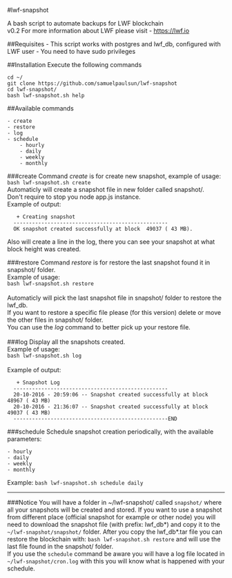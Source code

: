 #lwf-snapshot

A bash script to automate backups for LWF blockchain<br>
v0.2
For more information about LWF please visit - https://lwf.io

##Requisites
    - This script works with postgres and lwf_db, configured with LWF user
    - You need to have sudo privileges

##Installation
Execute the following commands
```
cd ~/
git clone https://github.com/samuelpaulsun/lwf-snapshot
cd lwf-snapshot/
bash lwf-snapshot.sh help
```
##Available commands

    - create
    - restore
    - log
    - schedule
		- hourly
		- daily
		- weekly
		- monthly

###create
Command _create_ is for create new snapshot, example of usage:<br>
`bash lwf-snapshot.sh create`<br>
Automaticly will create a snapshot file in new folder called snapshot/.<br>
Don't require to stop you node app.js instance.<br>
Example of output:<br>
```
   + Creating snapshot                                
  -------------------------------------------------- 
  OK snapshot created successfully at block  49037 ( 43 MB).
```
Also will create a line in the log, there you can see your snapshot at what block height was created.<br>

###restore
Command _restore_ is for restore the last snapshot found it in snapshot/ folder.<br>
Example of usage:<br>
`bash lwf-snapshot.sh restore`<br>
<br>
Automaticly will pick the last snapshot file in snapshot/ folder to restore the lwf_db.<br>
If you want to restore a specific file please (for this version) delete or move the other files in snapshot/ folder.<br>
You can use the _log_ command to better pick up your restore file.<br>
<br>
###log
Display all the snapshots created. <br>
Example of usage:<br>
`bash lwf-snapshot.sh log`<br>
<br>
Example of output:<br>
```
   + Snapshot Log                                                                  
  --------------------------------------------------                               
  20-10-2016 - 20:59:06 -- Snapshot created successfully at block  48967 ( 43 MB)  
  20-10-2016 - 21:36:07 -- Snapshot created successfully at block  49037 ( 43 MB)  
  --------------------------------------------------END                            
```

###schedule
Schedule snapshot creation periodically, with the available parameters:

    - hourly
    - daily
    - weekly
    - monthly

Example: `bash lwf-snapshot.sh schedule daily`
<br>

-------------------------------------------------------------

###Notice
You will have a folder in ~/lwf-snapshot/ called `snapshot/` where all your snapshots will be created and stored.
If you want to use a snapshot from different place (official snapshot for example or other node) you will need to download the snapshot file (with prefix: lwf_db*) and copy it to the `~/lwf-snapshot/snapshot/` folder.
After you copy the lwf_db*.tar file you can restore the blockchain with: `bash lwf-snapshot.sh restore` and will use the last file found in the snapshot/ folder.<br>
If you use the `schedule` command be aware you will have a log file located in `~/lwf-snapshot/cron.log` with this you will know what is happened with your schedule.

